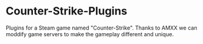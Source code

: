 # Counter-Strike-Plugins

Plugins for a Steam game named "Counter-Strike". Thanks to AMXX we can moddify game servers to make the gameplay different and unique.
